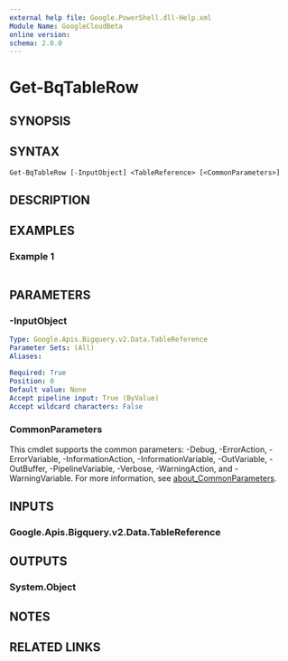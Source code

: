 ```yaml
---
external help file: Google.PowerShell.dll-Help.xml
Module Name: GoogleCloudBeta
online version:
schema: 2.0.0
---
```


# Get-BqTableRow

## SYNOPSIS


## SYNTAX

```
Get-BqTableRow [-InputObject] <TableReference> [<CommonParameters>]
```

## DESCRIPTION


## EXAMPLES

### Example 1
```powershell

```



## PARAMETERS

### -InputObject


```yaml
Type: Google.Apis.Bigquery.v2.Data.TableReference
Parameter Sets: (All)
Aliases:

Required: True
Position: 0
Default value: None
Accept pipeline input: True (ByValue)
Accept wildcard characters: False
```

### CommonParameters
This cmdlet supports the common parameters: -Debug, -ErrorAction, -ErrorVariable, -InformationAction, -InformationVariable, -OutVariable, -OutBuffer, -PipelineVariable, -Verbose, -WarningAction, and -WarningVariable. For more information, see [about_CommonParameters](http://go.microsoft.com/fwlink/?LinkID=113216).

## INPUTS

### Google.Apis.Bigquery.v2.Data.TableReference

## OUTPUTS

### System.Object
## NOTES

## RELATED LINKS
